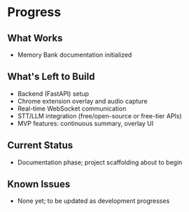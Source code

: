 # Progress

## What Works
- Memory Bank documentation initialized

## What's Left to Build
- Backend (FastAPI) setup
- Chrome extension overlay and audio capture
- Real-time WebSocket communication
- STT/LLM integration (free/open-source or free-tier APIs)
- MVP features: continuous summary, overlay UI

## Current Status
- Documentation phase; project scaffolding about to begin

## Known Issues
- None yet; to be updated as development progresses 